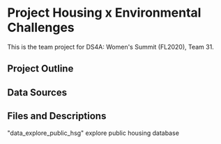 # Project Housing x Environmental Challenges
This is the team project for DS4A: Women's Summit (FL2020), Team 31. 

## Project Outline

## Data Sources

## Files and Descriptions
"data_explore_public_hsg" explore public housing database

